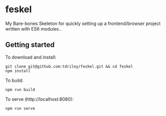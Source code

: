 # feskel
My Bare-bones Skeleton for quickly setting up a frontend/browser project written with ES6 modules..
## Getting started
To download and install:
```
git clone git@github.com:tdriley/feskel.git && cd feskel
npm install
```
To build:
```
npm run build
```
To serve (http://localhost:8080):
```
npm run serve
```